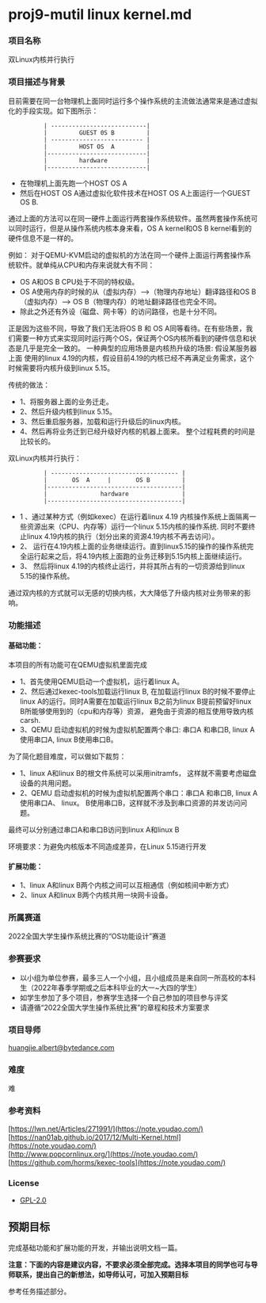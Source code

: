 # proj9-mutil linux kernel.md
### 项目名称
双Linux内核并行执行

### 项目描述与背景
目前需要在同一台物理机上面同时运行多个操作系统的主流做法通常来是通过虚拟化的手段实现。如下图所示：

```
          | ---------------------------|
          |         GUEST 0S B         | 
          | -------------------------- |
          |         HOST OS  A         |
          |----------------------------|
          |         hardware           |
          |----------------------------|
```
- 在物理机上面先跑一个HOST OS A
- 然后在HOST OS A通过虚拟化软件技术在HOST OS A上面运行一个GUEST OS B. 

通过上面的方法可以在同一硬件上面运行两套操作系统软件。虽然两套操作系统可以同时运行，但是从操作系统内核本身来看，OS A kernel和OS B kernel看到的硬件信息不是一样的。
    
例如：
对于QEMU-KVM启动的虚拟机的方法在同一个硬件上面运行两套操作系统软件。就单纯从CPU和内存来说就大有不同：
- OS A和OS B CPU处于不同的特权级。  
- OS A使用内存的时候的从（虚拟内存）-->（物理内存地址）翻译路径和OS B（虚拟内存）--> OS B（物理内存）的地址翻译路径也完全不同。
- 除此之外还有外设（磁盘、网卡等）的访问路径，也是十分不同。 

正是因为这些不同，导致了我们无法将OS B 和 OS A同等看待。在有些场景，我们需要一种方式来实现同时运行两个OS，保证两个OS内核所看到的硬件信息和状态是几乎是完全一致的。
一种典型的应用场景是内核热升级的场景:
假设某服务器上面 使用的linux 4.19的内核，假设目前4.19的内核已经不再满足业务需求，这个时候需要将内核升级到linux 5.15。

传统的做法：
- 1、将服务器上面的业务迁走。
- 2、然后升级内核到linux 5.15。
- 3、然后重启服务器，加载和运行升级后的linux内核。
- 4、然后再将业务迁到已经升级好内核的机器上面来。
整个过程耗费的时间是比较长的。

双Linux内核并行执行：
```
          | ------------------------------------ |
          |       OS  A     |       OS B         |
          |--------------------------------------|
          |               hardware               |
          |--------------------------------------|
```
- 1 、通过某种方式（例如kexec）在运行着linux 4.19 内核操作系统上面隔离一些资源出来（CPU、内存等）运行一个linux 5.15内核的操作系统. 同时不要终止linux 4.19内核的执行（划分出来的资源4.19内核不再去访问）。
- 2、 运行在4.19内核上面的业务继续运行。直到linux5.15的操作的操作系统完全运行起来之后，将4.19内核上面跑的业务迁移到5.15内核上面继续运行。
- 3、 然后将linux 4.19的内核终止运行，并将其所占有的一切资源给到linux 5.15的操作系统。

通过双内核的方式就可以无感的切换内核，大大降低了升级内核对业务带来的影响。


### 功能描述

#### 基础功能：
本项目的所有功能可在QEMU虚拟机里面完成
- 1、首先使用QEMU启动一个虚拟机，运行着linux A。
- 2、然后通过kexec-tools加载运行linux B, 在加载运行linux B的时候不要停止linux A的运行。同时A需要在加载运行linux B之前为linux B提前预留好linux B所能够使用到的（cpu和内存等）资源，
避免由于资源的相互使用导致内核carsh.
- 3、QEMU 启动虚拟机的时候为虚拟机配置两个串口: 串口A 和串口B, linux A使用串口A, linux B使用串口B。

为了简化题目难度，可以做如下裁剪：
- 1、linux A和linux B的根文件系统可以采用initramfs， 这样就不需要考虑磁盘设备的共用问题。
- 2、QEMU 启动虚拟机的时候为虚拟机配置两个串口：串口A 和串口B, linux A使用串口A、 linux。 B使用串口B，这样就不涉及到串口资源的并发访问问题。

最终可以分别通过串口A和串口B访问到linux A和linux B


环境要求：为避免内核版本不同造成差异，在Linux 5.15进行开发

#### 扩展功能：
- 1、linux A和linux B两个内核之间可以互相通信（例如核间中断方式）
- 2、linux A和linux B两个内核共用一块网卡设备。

### 所属赛道

2022全国大学生操作系统比赛的“OS功能设计”赛道


### 参赛要求

- 以小组为单位参赛，最多三人一个小组，且小组成员是来自同一所高校的本科生（2022年春季学期或之后本科毕业的大一~大四的学生）
- 如学生参加了多个项目，参赛学生选择一个自己参加的项目参与评奖
- 请遵循“2022全国大学生操作系统比赛”的章程和技术方案要求



### 项目导师
huangjie.albert@bytedance.com

### 难度
难

### 参考资料
[https://lwn.net/Articles/271991/](https://note.youdao.com/)  
[https://nan01ab.github.io/2017/12/Multi-Kernel.html](https://note.youdao.com/)  
[http://www.popcornlinux.org/](https://note.youdao.com/)  
[https://github.com/horms/kexec-tools](https://note.youdao.com/)  

### License
* [GPL-2.0](https://opensource.org/licenses/GPL-2.0)

## 预期目标

完成基础功能和扩展功能的开发，并输出说明文档一篇。

**注意：下面的内容是建议内容，不要求必须全部完成。选择本项目的同学也可与导师联系，提出自己的新想法，如导师认可，可加入预期目标**

参考任务描述部分。
